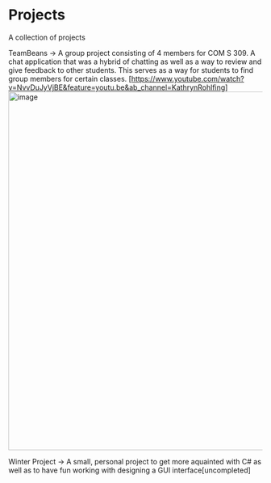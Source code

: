 # Projects
A collection of projects 

TeamBeans -> A group project consisting of 4 members for COM S 309. A chat application that was a hybrid of chatting as well as a way to review and give feedback to other students. This serves as a way for students to find group members for certain classes. 
[https://www.youtube.com/watch?v=NvvDuJyVjBE&feature=youtu.be&ab_channel=KathrynRohlfing]
<img width="709" alt="image" src="https://user-images.githubusercontent.com/54957288/109394949-fb5e3b00-78e6-11eb-865b-6a1cf6a42c94.png">


Winter Project -> A small, personal project to get more aquainted with C# as well as to have fun working with designing a GUI interface[uncompleted]

